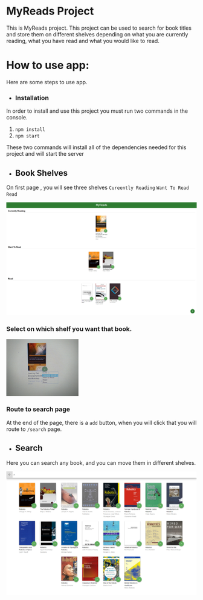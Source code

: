 # MyReads Project
This is MyReads project. This project can be used to search for book titles and store them on different shelves
depending on what you are currently reading, what you have read and what you would like to read.

# How to use app:
Here are some steps to use app.

* ### Installation
In order to install and use this project you must run two commands in the console.
1) `npm install`
2) `npm start`

These two commands will install all of the dependencies needed for this project and will start the server

* ## Book Shelves
On first page , you will see three shelves `Cureently Reading` `Want To Read` `Read`

<img src="src/screencapture-localhost-3000-2019-03-21-16_04_41.png" />

### Select on which shelf you want that book.

<img src="src/IMG_20190321_161051.jpg" height="150"/>

### Route to search page 
At the end of the page, there is a `add` button, when you will click that you will route to `/search` page.

* ## Search 
Here you can search any book, and you can move them in different shelves.

<img src="src/screencapture-localhost-3000-Search-2019-03-21-16_09_55%20(1).png" />
